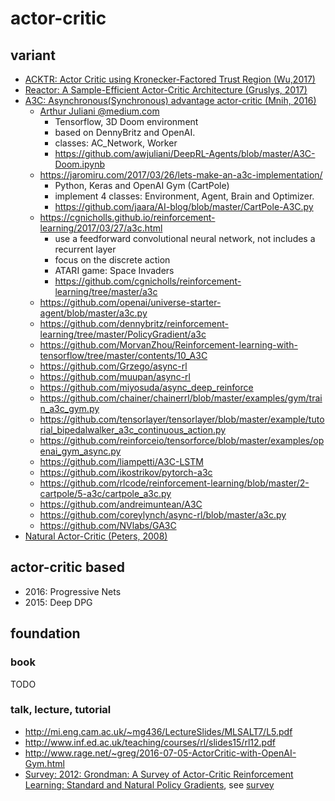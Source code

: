 # actor-critic

## variant
* [ACKTR: Actor Critic using Kronecker-Factored Trust Region (Wu,2017)](https://arxiv.org/abs/1708.05144)
* [Reactor: A Sample-Efficient Actor-Critic Architecture (Gruslys, 2017)](https://arxiv.org/abs/1704.04651)
* [A3C: Asynchronous(Synchronous) advantage actor-critic (Mnih, 2016)](https://arxiv.org/pdf/1602.01783.pdf)
  * [Arthur Juliani @medium.com](https://medium.com/emergent-future/simple-reinforcement-learning-with-tensorflow-part-8-asynchronous-actor-critic-agents-a3c-c88f72a5e9f2)
    * Tensorflow,  3D Doom environment
    * based on DennyBritz and OpenAI.
    * classes: AC_Network, Worker
    * https://github.com/awjuliani/DeepRL-Agents/blob/master/A3C-Doom.ipynb
  * https://jaromiru.com/2017/03/26/lets-make-an-a3c-implementation/
    * Python, Keras and OpenAI Gym (CartPole)
    * implement 4 classes: Environment, Agent, Brain and Optimizer.
    * https://github.com/jaara/AI-blog/blob/master/CartPole-A3C.py
  * https://cgnicholls.github.io/reinforcement-learning/2017/03/27/a3c.html
    * use a feedforward convolutional neural network, not includes a recurrent layer
    * focus on the discrete action
    * ATARI game: Space Invaders
    * https://github.com/cgnicholls/reinforcement-learning/tree/master/a3c
  * https://github.com/openai/universe-starter-agent/blob/master/a3c.py
  * https://github.com/dennybritz/reinforcement-learning/tree/master/PolicyGradient/a3c
  * https://github.com/MorvanZhou/Reinforcement-learning-with-tensorflow/tree/master/contents/10_A3C
  * https://github.com/Grzego/async-rl
  * https://github.com/muupan/async-rl
  * https://github.com/miyosuda/async_deep_reinforce
  * https://github.com/chainer/chainerrl/blob/master/examples/gym/train_a3c_gym.py
  * https://github.com/tensorlayer/tensorlayer/blob/master/example/tutorial_bipedalwalker_a3c_continuous_action.py
  * https://github.com/reinforceio/tensorforce/blob/master/examples/openai_gym_async.py 
  * https://github.com/liampetti/A3C-LSTM
  * https://github.com/ikostrikov/pytorch-a3c
  * https://github.com/rlcode/reinforcement-learning/blob/master/2-cartpole/5-a3c/cartpole_a3c.py
  * https://github.com/andreimuntean/A3C
  * https://github.com/coreylynch/async-rl/blob/master/a3c.py
  * https://github.com/NVlabs/GA3C
* [Natural Actor-Critic (Peters, 2008)](https://www.sciencedirect.com/science/article/pii/S0925231208000532)

## actor-critic based
* 2016: Progressive Nets
* 2015: Deep DPG

## foundation
### book
TODO

### talk, lecture, tutorial
* http://mi.eng.cam.ac.uk/~mg436/LectureSlides/MLSALT7/L5.pdf
* http://www.inf.ed.ac.uk/teaching/courses/rl/slides15/rl12.pdf
* http://www.rage.net/~greg/2016-07-05-ActorCritic-with-OpenAI-Gym.html
* [Survey: 2012: Grondman: A Survey of Actor-Critic Reinforcement Learning: Standard and Natural Policy Gradients](http://ieeexplore.ieee.org/abstract/document/6392457/), see [survey](https://github.com/tttor/rl-foundation/tree/master/survey)
